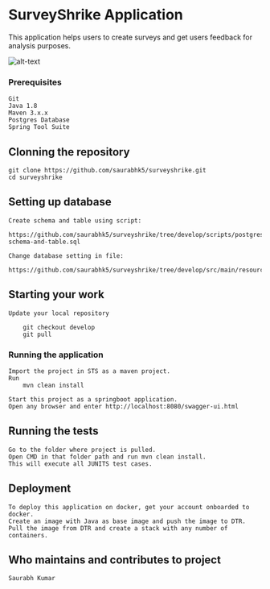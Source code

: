 # SurveyShrike Application

This application helps users to create surveys and get users feedback for analysis purposes.

![alt-text](https://github.com/saurabhk5/surveyshrike/tree/develop/documents/surveyshrike-architure-diagram.JPG)

### Prerequisites

	Git
	Java 1.8
	Maven 3.x.x
	Postgres Database
	Spring Tool Suite

## Clonning the repository
	
	git clone https://github.com/saurabhk5/surveyshrike.git
	cd surveyshrike
	
## Setting up database
	Create schema and table using script:
		https://github.com/saurabhk5/surveyshrike/tree/develop/scripts/postgres/create-schema-and-table.sql
	
	Change database setting in file:
		https://github.com/saurabhk5/surveyshrike/tree/develop/src/main/resources/application.properties
	

## Starting your work

	Update your local repository

		git checkout develop
		git pull

### Running the application

	Import the project in STS as a maven project.
	Run
		mvn clean install 
	
	Start this project as a springboot application.
	Open any browser and enter http://localhost:8080/swagger-ui.html

## Running the tests

	Go to the folder where project is pulled.
	Open CMD in that folder path and run mvn clean install.
	This will execute all JUNITS test cases.


## Deployment

	To deploy this application on docker, get your account onboarded to docker.
	Create an image with Java as base image and push the image to DTR.
	Pull the image from DTR and create a stack with any number of containers.

## Who maintains and contributes to project
	
	Saurabh Kumar